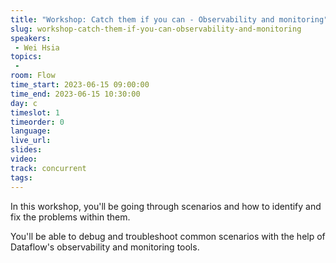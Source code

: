 ```yaml
---
title: "Workshop: Catch them if you can - Observability and monitoring"
slug: workshop-catch-them-if-you-can-observability-and-monitoring
speakers:
 - Wei Hsia
topics:
 - 
room: Flow
time_start: 2023-06-15 09:00:00
time_end: 2023-06-15 10:30:00
day: c
timeslot: 1
timeorder: 0
language: 
live_url: 
slides: 
video: 
track: concurrent
tags:
---
```


In this workshop, you'll be going through scenarios and how to identify and fix the problems within them. 

You'll be able to debug and troubleshoot common scenarios with the help of Dataflow's observability and monitoring tools. 
